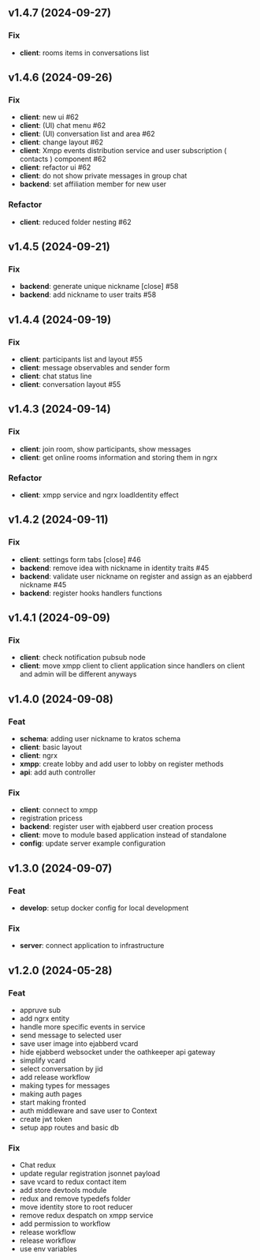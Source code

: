 ## v1.4.7 (2024-09-27)

### Fix

- **client**: rooms items in conversations list

## v1.4.6 (2024-09-26)

### Fix

- **client**: new ui #62
- **client**: (UI) chat menu #62
- **client**: (UI) conversation list and area #62
- **client**: change layout #62
- **client**: Xmpp events distribution service and user subscription ( contacts ) component #62
- **client**: refactor ui #62
- **client**: do not show private messages in group chat
- **backend**: set affiliation member for new user

### Refactor

- **client**: reduced folder nesting #62

## v1.4.5 (2024-09-21)

### Fix

- **backend**: generate unique nickname [close] #58
- **backend**: add nickname to user traits #58

## v1.4.4 (2024-09-19)

### Fix

- **client**: participants list and layout #55
- **client**: message observables and sender form
- **client**: chat status line
- **client**: conversation layout #55

## v1.4.3 (2024-09-14)

### Fix

- **client**: join room, show participants, show messages
- **client**: get online rooms information and storing them in ngrx

### Refactor

- **client**: xmpp service and ngrx loadIdentity effect

## v1.4.2 (2024-09-11)

### Fix

- **client**: settings form tabs [close] #46
- **backend**: remove idea with nickname in identity traits #45
- **backend**: validate user nickname on register and assign as an ejabberd nickname #45
- **backend**: register hooks handlers functions

## v1.4.1 (2024-09-09)

### Fix

- **client**: check notification pubsub node
- **client**: move xmpp client to client application since handlers on client and admin will be different anyways

## v1.4.0 (2024-09-08)

### Feat

- **schema**: adding user nickname to kratos schema
- **client**: basic layout
- **client**: ngrx
- **xmpp**: create lobby and add user to lobby on register methods
- **api**: add auth controller

### Fix

- **client**: connect to xmpp
- registration pricess
- **backend**: register user with ejabberd user creation process
- **client**: move to module based application instead of standalone
- **config**: update server example configuration

## v1.3.0 (2024-09-07)

### Feat

- **develop**: setup docker config for local development

### Fix

- **server**: connect application to infrastructure

## v1.2.0 (2024-05-28)

### Feat

- appruve sub
- add ngrx entity
- handle more specific events in service
- send message to selected user
- save user image into ejabberd vcard
- hide ejabberd websocket under the oathkeeper api gateway
- simplify vcard
- select conversation by jid
- add release workflow
- making types for messages
- making auth pages
- start making fronted
- auth middleware and save user to Context
- create jwt token
- setup app routes and basic db

### Fix

- Chat redux
- update regular registration jsonnet payload
- save vcard to redux contact item
- add store devtools module
- redux and remove typedefs folder
- move identity store to root reducer
- remove redux despatch on xmpp service
- add permission to workflow
- release workflow
- release workflow
- use env variables
